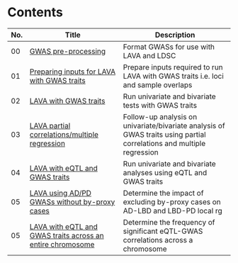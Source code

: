 # Contents

| No. | Title | Description |
| --- | --- | --- | 
| 00 | [GWAS pre-processing](00_gwas_preprocessing.html) | Format GWASs for use with LAVA and LDSC |
| 01 | [Preparing inputs for LAVA with GWAS traits](01_preparing_inputs_gwas.html) | Prepare inputs required to run LAVA with GWAS traits i.e. loci and sample overlaps |
| 02 | [LAVA with GWAS traits](02_run_univar_bivar_test.html) | Run univariate and bivariate tests with GWAS traits | 
| 03 | [LAVA partial correlations/multiple regression](03_run_partial_corr_multi_reg.html) | Follow-up analysis on univariate/bivariate analysis of GWAS traits using partial correlations and multiple regression  | 
| 04 | [LAVA with eQTL and GWAS traits](04_run_eqtl_analyses.html) | Run univariate and bivariate analyses using eQTL and GWAS traits | 
| 05 | [LAVA using AD/PD GWASs without by-proxy cases](05_run_noproxy_check.html) | Determine the impact of excluding by-proxy cases on AD-LBD and LBD-PD local rg |
| 05 | [LAVA with eQTL and GWAS traits across an entire chromosome](06_run_eqtl_chr_analysis.html) | Determine the frequency of significant eQTL-GWAS correlations across a chromosome |
